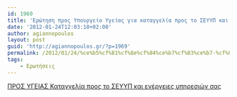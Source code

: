 ```yaml
---
id: 1969
title: 'Ερώτηση προς Υπουργείο Υγείας για καταγγελία προς το ΣΕΥΥΠ και ενέργειες υπηρεσιών 24-1-2012'
date: '2012-01-24T12:03:10+02:00'
author: agiannopoulos
layout: post
guid: 'http://agiannopoulos.gr/?p=1969'
permalink: /2012/01/24/%ce%b5%cf%81%cf%8e%cf%84%ce%b7%cf%83%ce%b7-%cf%80%cf%81%ce%bf%cf%82-%cf%85%cf%80%ce%bf%cf%85%cf%81%ce%b3%ce%b5%ce%af%ce%bf-%cf%85%ce%b3%ce%b5%ce%af%ce%b1%cf%82-%ce%b3%ce%b9%ce%b1-%ce%ba%ce%b1%cf%84/
tags:
    - Ερωτήσεις
---
```


[ΠΡΟΣ ΥΓΕΙΑΣ Καταγγελία προς το ΣΕΥΥΠ και ενέργειες υπηρεσιών σας](/wp-content/uploads/2012/04/cf80cf81cebfcf83-cf85ceb3ceb5ceb9ceb1cf83-cebaceb1cf84ceb1ceb3ceb3ceb5cebbceafceb1-cf80cf81cebfcf82-cf84cebf-cf83ceb5cf85cf85cf80-ceba.doc)
